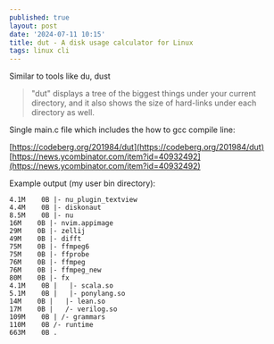 ```yaml
---
published: true
layout: post
date: '2024-07-11 10:15'
title: dut - A disk usage calculator for Linux
tags: linux cli 
---
```

Similar to tools like du, dust

> "dut" displays a tree of the biggest things under your current directory, and it also shows the size of hard-links under each directory as well.

Single main.c file which includes the how to gcc compile line:

[https://codeberg.org/201984/dut](https://codeberg.org/201984/dut)  
[https://news.ycombinator.com/item?id=40932492](https://news.ycombinator.com/item?id=40932492)

Example output (my user bin directory):

    4.1M    0B |- nu_plugin_textview
    4.4M    0B |- diskonaut
    8.5M    0B |- nu
    16M    0B |- nvim.appimage
    29M    0B |- zellij
    49M    0B |- difft
    75M    0B |- ffmpeg6
    75M    0B |- ffprobe
    76M    0B |- ffmpeg
    76M    0B |- ffmpeg_new
    80M    0B |- fx
    4.1M    0B |   |- scala.so
    5.1M    0B |   |- ponylang.so
    14M    0B |   |- lean.so
    17M    0B |   /- verilog.so
    109M    0B | /- grammars
    110M    0B /- runtime
    663M    0B .
